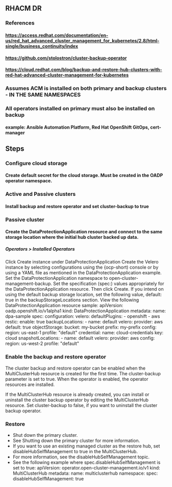 ## RHACM DR
### References
#### https://access.redhat.com/documentation/en-us/red_hat_advanced_cluster_management_for_kubernetes/2.8/html-single/business_continuity/index
#### https://github.com/stolostron/cluster-backup-operator
#### https://cloud.redhat.com/blog/backup-and-restore-hub-clusters-with-red-hat-advanced-cluster-management-for-kubernetes

### Assumes ACM is installed on both primary and backup clusters - IN THE SAME NAMESPACES
### All operators installed on primary must also be installed on backup
#### example: Ansible Automation Platform, Red Hat OpenShift GitOps, cert-manager

## Steps
### Configure cloud storage
#### Create default secret for the cloud storage. Must be created in the OADP operator namespace.
### Active and Passive clusters
#### Install backup and restore operator and set cluster-backup to true
### Passive cluster
#### Create the DataProtectionApplication resource and connect to the same storage location where the initial hub cluster backed up data.


##### Operators > Installed Operators
Click Create instance under DataProtectionApplication
Create the Velero instance by selecting configurations using the {ocp-short) console or by using a YAML file as mentioned in the DataProtectionApplication example.
Set the DataProtectionApplication namespace to open-cluster-management-backup.
Set the specification (spec:) values appropriately for the DataProtectionApplication resource. Then click Create.
If you intend on using the default backup storage location, set the following value, default: true in the backupStorageLocations section. View the following DataProtectionApplication resource sample:
apiVersion: oadp.openshift.io/v1alpha1
kind: DataProtectionApplication
metadata:
  name: dpa-sample
spec:
  configuration:
    velero:
      defaultPlugins:
      - openshift
      - aws
    restic:
      enable: true
  backupLocations:
    - name: default
      velero:
        provider: aws
        default: true
        objectStorage:
          bucket: my-bucket
          prefix: my-prefix
        config:
          region: us-east-1
          profile: "default"
        credential:
          name: cloud-credentials
          key: cloud
  snapshotLocations:
    - name: default
      velero:
        provider: aws
        config:
          region: us-west-2
          profile: "default"

### Enable the backup and restore operator
The cluster backup and restore operator can be enabled when the MultiClusterHub resource is created for the first time. The cluster-backup parameter is set to true. When the operator is enabled, the operator resources are installed.

If the MultiClusterHub resource is already created, you can install or uninstall the cluster backup operator by editing the MultiClusterHub resource. Set cluster-backup to false, if you want to uninstall the cluster backup operator.

### Restore
- Shut down the primary cluster.
- See Shutting down the primary cluster for more information.
- If you want to use an existing managed cluster as the restore hub, set disableHubSelfManagement to true in the MultiClusterHub.
- For more information, see the disableHubSelfManagement topic.
- See the following example where spec.disableHubSelfManagement is set to true:
apiVersion: operator.open-cluster-management.io/v1
kind: MultiClusterHub
metadata:
  name: multiclusterhub
  namespace: <namespace>
spec:
  disableHubSelfManagement: true